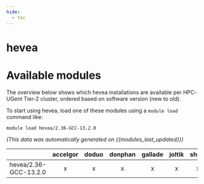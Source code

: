 ```yaml
---
hide:
  - toc
---
```


hevea
=====

# Available modules


The overview below shows which hevea installations are available per HPC-UGent Tier-2 cluster, ordered based on software version (new to old).

To start using hevea, load one of these modules using a `module load` command like:

```shell
module load hevea/2.36-GCC-13.2.0
```

*(This data was automatically generated on {{modules_last_updated}})*  

| |accelgor|doduo|donphan|gallade|joltik|shinx|skitty|
| :---: | :---: | :---: | :---: | :---: | :---: | :---: | :---: |
|hevea/2.36-GCC-13.2.0|x|x|x|x|x|x|x|
